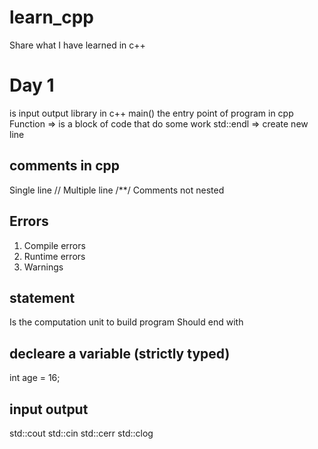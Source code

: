 # learn_cpp
Share what I have learned in c++

# Day 1
<iostream> is input output library in c++
main() the entry point of program in cpp
Function => is a block of code that do some work
std::endl =>  create new line

## comments in cpp
Single line //
Multiple line /**/
Comments not nested

## Errors
1. Compile errors 
2. Runtime errors 
3. Warnings

## statement 
Is the computation unit to build program 
Should end with 

## decleare a variable (strictly typed) 
int age = 16;
## input output 
std::cout
std::cin
std::cerr
std::clog
